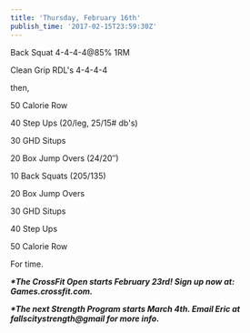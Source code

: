 ```yaml
---
title: 'Thursday, February 16th'
publish_time: '2017-02-15T23:59:30Z'
---
```


Back Squat 4-4-4-4\@85% 1RM

Clean Grip RDL's 4-4-4-4

then,

50 Calorie Row

40 Step Ups (20/leg, 25/15\# db's)

30 GHD Situps

20 Box Jump Overs (24/20″)

10 Back Squats (205/135)

20 Box Jump Overs

30 GHD Situps

40 Step Ups

50 Calorie Row

For time.

***\*The CrossFit Open starts February 23rd! Sign up now at:
Games.crossfit.com.***

***\*The next Strength Program starts March 4th. Email Eric at
fallscitystrength\@gmail for more info.***
